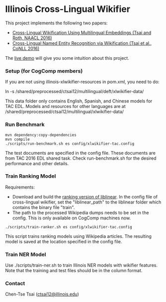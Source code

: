 # Illinois Cross-Lingual Wikifier
This project implements the following two papers:
* [Cross-Lingual Wikification Using Multilingual Embeddings (Tsai and Roth, NAACL 2016)](http://cogcomp.cs.illinois.edu/page/publication_view/785)
* [Cross-Lingual Named Entity Recognition via Wikification (Tsai et al., CoNLL 2016)](http://cogcomp.cs.illinois.edu/page/publication_view/796)

The [live demo](http://bilbo.cs.illinois.edu/~ctsai12/xlwikifier/) will give you some intuition about this project.

### Setup (for CogComp members)
If you are not using illinois-xlwikifier-resources in pom.xml, you need to do:

ln -s /shared/preprocessed/ctsai12/multilingual/deft/xlwikifier-data/

This data folder only contains English, Spanish, and Chinese models for TAC EDL. Models and resources for other languages are at /shared/preprocessed/ctsai12/multilingual/xlwikifier-data/

### Run Benchmark
```
mvn dependency:copy-dependencies
mvn compile
./scripts/run-benchmark.sh es config/xlwikifier-tac.config
```
The test documents are specified in the config file. These documents are from TAC 2016 EDL shared task. Check run-benchmark.sh for the desired performance and other details. 

### Train Ranking Model
Requirements:
* Download and build the [ranking version of liblinear](https://www.csie.ntu.edu.tw/~cjlin/libsvmtools/#large_scale_ranksvm). In the config file of cross-lingual wikifier, set the "liblinear_path" to the liblinear folder which contains the binary file "train".
* The path to the processed Wikipedia dumps needs to be set in the config. This is only available on CogComp machines now.
```
./scripts/train-ranker.sh es config/xlwikifier-tac.config
```
This script trains ranking models using Wikipedia articles. The resulting model is saved at the location specified in the config file.  

### Train NER Model

Use ./scripts/train-ner.sh to train Illinois NER models with wikifier features. Note that the training and test files should be in the column format. 

### Contact
Chen-Tse Tsai (ctsai12@illinois.edu)
